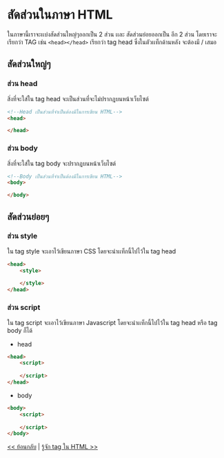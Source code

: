 # สัดส่วนในภาษา HTML

ในภาษานี้เราจะเเบ่งสัดส่วนใหญ่ๆออกเป็น 2 ส่วน เเละ สัดส่วนย่อยออกเป็น อีก 2 ส่วน
โดยเราจะเรียกว่า TAG เช่น `<head></head>` เรียกว่า tag head ซึ่งในตัวเเท็กด้านหลัง </head> จะต้องมี / เสมอ

## สัดส่วนใหญ่ๆ

### ส่วน head
สิ่งที่จะใส่ใน tag head จะเป็นส่วนที่จะไม่ปรากฎบนหน้าเว็บไซต์
``` html
<!--Head เป็นส่วนที่จำเป็นต้องมีในการเขียน HTML-->
<head>

</head>
```
### ส่วน body
สิ่งที่จะใส่ใน tag body จะปรากฎบนหน้าเว็บไซต์
``` html
<!--Body เป็นส่วนที่จำเป็นต้องมีในการเขียน HTML-->
<body>

</body>
```
## สัดส่วนย่อยๆ

### ส่วน style
ใน tag style จะเอาไว้เขียนภาษา CSS โดยจะนำเเท็กนี้ไปไว้ใน tag head
``` html
<head>
    <style>
    
    </style>
</head>
```
### ส่วน script
ใน tag script จะเอาไว้เขียนภาษา Javascript โดยจะนำเเท็กนี้ไปไว้ใน tag head หรือ tag body ก็ได้

- head
``` html
<head>
    <script>
    
    </script>
</head>
```

- body
``` html
<body>
    <script>
    
    </script>
</body>
```

[<< ย้อนกลับ](https://github.com/codedevth101/html101/blob/main/HTML/intro.md) | [รู้จัก tag ใน HTML >>]()